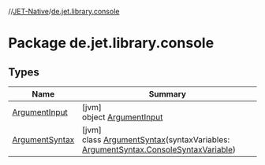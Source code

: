 //[JET-Native](../../index.md)/[de.jet.library.console](index.md)

# Package de.jet.library.console

## Types

| Name | Summary |
|---|---|
| [ArgumentInput](-argument-input/index.md) | [jvm]<br>object [ArgumentInput](-argument-input/index.md) |
| [ArgumentSyntax](-argument-syntax/index.md) | [jvm]<br>class [ArgumentSyntax](-argument-syntax/index.md)(syntaxVariables: [ArgumentSyntax.ConsoleSyntaxVariable](-argument-syntax/-console-syntax-variable/index.md)) |
